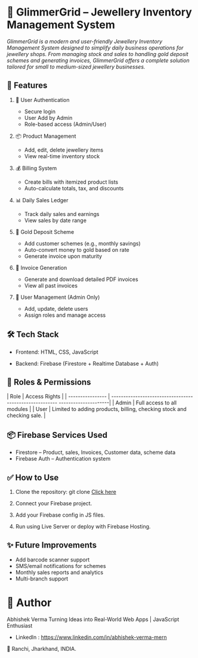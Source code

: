 # 💎 GlimmerGrid – Jewellery Inventory Management System

*GlimmerGrid is a modern and user-friendly Jewellery Inventory Management System designed to simplify daily business operations for jewellery shops. From managing stock and sales to handling gold deposit schemes and generating invoices, GlimmerGrid offers a complete solution tailored for small to medium-sized jewellery businesses.*

## 🚀 Features

1.  🔐 User Authentication
      -   Secure login 
      -   User Add by Admin 
      -   Role-based access (Admin/User)

2.  📦 Product Management
      -   Add, edit, delete jewellery items
      -   View real-time inventory stock

3.  💰 Billing System
      -   Create bills with itemized product lists
      -   Auto-calculate totals, tax, and discounts

4.  📊 Daily Sales Ledger
      -   Track daily sales and earnings
      -   View sales by date range

5.  💸 Gold Deposit Scheme
      -   Add customer schemes (e.g., monthly savings)
      -   Auto-convert money to gold based on rate
      -   Generate invoice upon maturity

6.  📁 Invoice Generation
      -   Generate and download detailed PDF invoices
      -   View all past invoices

7.  👥 User Management (Admin Only)
      -   Add, update, delete users
      -   Assign roles and manage access


## 🛠️ Tech Stack

* Frontend: HTML, CSS, JavaScript

* Backend: Firebase (Firestore + Realtime Database + Auth)


## 🔐 Roles & Permissions

| Role                         |                           Access Rights                                                                        |
| ---------------- | ------------------------------------------------------- ---------------------|
| Admin                     |                Full access to all modules                                                                                         |
| User                         |               Limited to adding products, billing, checking stock and checking sale.      |



## 📦 Firebase Services Used

* Firestore – Product, sales, Invoices, Customer data,  scheme data
* Firebase Auth – Authentication system

## ✅ How to Use

1. Clone the repository:
git clone  [Click here](https://github.com/abhishekverma22/Glimmer-Grid.git)
2. Connect your Firebase project.

3. Add your Firebase config in JS files.

4. Run using Live Server or deploy with Firebase Hosting.


## ✨ Future Improvements
-   Add barcode scanner support
-   SMS/email notifications for schemes
-   Monthly sales reports and analytics
-   Multi-branch support

# 🙌 Author
Abhishek Verma
Turning Ideas into Real-World Web Apps | JavaScript Enthusiast

-  LinkedIn : https://www.linkedin.com/in/abhishek-verma-mern

📍 Ranchi, Jharkhand, INDIA.